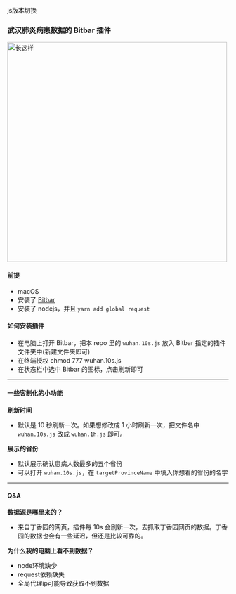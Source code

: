 js版本切换

### 武汉肺炎病患数据的 Bitbar 插件

<img src="https://i.loli.net/2020/01/30/WKtxIhVFrM5swyT.png" alt="长这样" width="500">

#### 前提
- macOS
- 安装了 [Bitbar](https://getbitbar.com)
- 安装了 nodejs，并且 `yarn add global request`

#### 如何安装插件
- 在电脑上打开 Bitbar，把本 repo 里的 `wuhan.10s.js` 放入 Bitbar 指定的插件文件夹中(新建文件夹即可)
- 在终端授权 chmod 777 wuhan.10s.js
- 在状态栏中选中 Bitbar 的图标，点击刷新即可

---

#### 一些客制化的小功能

**刷新时间**
- 默认是 10 秒刷新一次。如果想修改成 1 小时刷新一次，把文件名中 `wuhan.10s.js` 改成 `wuhan.1h.js` 即可。

**展示的省份**
- 默认展示确认患病人数最多的五个省份
- 可以打开 `wuhan.10s.js`，在 `targetProvinceName` 中填入你想看的省份的名字

---

#### Q&A

**数据源是哪里来的？**
- 来自丁香园的网页，插件每 10s 会刷新一次，去抓取丁香园网页的数据。丁香园的数据也会有一些延迟，但还是比较可靠的。

**为什么我的电脑上看不到数据？**
- node环境缺少
- request依赖缺失
- 全局代理ip可能导致获取不到数据
